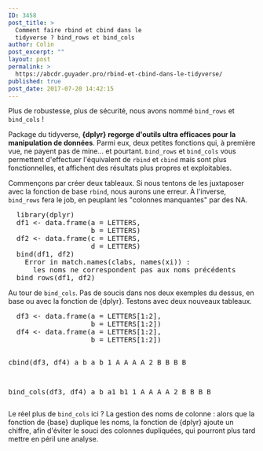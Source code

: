 ```yaml
---
ID: 3458
post_title: >
  Comment faire rbind et cbind dans le
  tidyverse ? bind_rows et bind_cols
author: Colin
post_excerpt: ""
layout: post
permalink: >
  https://abcdr.guyader.pro/rbind-et-cbind-dans-le-tidyverse/
published: true
post_date: 2017-07-20 14:42:15
---
```

<p>Plus de robustesse, plus de sécurité, nous avons nommé <code>bind_rows</code> et <code>bind_cols</code> !</p>

<p>Package du tidyverse, <strong>{dplyr} regorge d'outils ultra efficaces pour la manipulation de données</strong>. Parmi eux, deux petites fonctions qui, à première vue, ne payent pas de mine... et pourtant. <code>bind_rows</code> et <code>bind_cols</code> vous permettent d'effectuer l'équivalent de <code>rbind</code> et <code>cbind</code> mais sont plus fonctionnelles, et affichent des résultats plus propres et exploitables.</p>

<p>Commençons par créer deux tableaux. Si nous tentons de les juxtaposer avec la fonction de base <code>rbind</code>, nous aurons une erreur. À l'inverse, <code>bind_rows</code> fera le job, en peuplant les "colonnes manquantes" par des NA.</p>

<p><pre lang="rsplus">
  library(dplyr)
  df1 <- data.frame(a = LETTERS, 
                    b = LETTERS)
  df2 <- data.frame(c = LETTERS, 
                    d = LETTERS)
  bind(df1, df2)
    Error in match.names(clabs, names(xi)) : 
      les noms ne correspondent pas aux noms précédents
  bind_rows(df1, df2)
</pre></p>

</p>

<p>Au tour de <code>bind_cols</code>. Pas de soucis dans nos deux exemples du dessus, en base ou avec la fonction de {dplyr}. Testons avec deux nouveaux tableaux.</p>


<p><pre lang="rsplus">
  df3 <- data.frame(a = LETTERS[1:2], 
                    b = LETTERS[1:2])
  df4 <- data.frame(a = LETTERS[1:2], 
                    b = LETTERS[1:2])
                    
  cbind(df3, df4) 
    a b a b
  1 A A A A
  2 B B B B
  
  bind_cols(df3, df4)
    a b a1 b1
  1 A A  A  A
  2 B B  B  B
</pre></p>

<p>Le réel plus de <code>bind_cols</code> ici ? La gestion des noms de colonne : alors que la fonction de {base} duplique les noms, la fonction de {dplyr} ajoute un chiffre, afin d'éviter le souci des colonnes dupliquées, qui pourront plus tard mettre en péril une analyse.</p>
